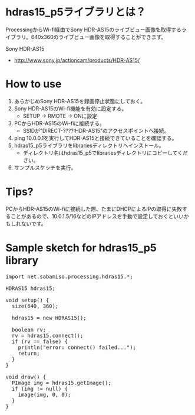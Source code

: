 hdras15_p5ライブラリとは？
========
ProcessingからWi-fi経由でSony HDR-AS15のライブビュー画像を取得するライブラリ。640x360のライブビュー画像を取得することができます。

Sony HDR-AS15
* http://www.sony.jp/actioncam/products/HDR-AS15/

How to use
========
1. あらかじめSony HDR-AS15を録画停止状態にしておく。
2. Sony HDR-AS15のWi-fi機能を有効に設定する。
   * SETUP -> RMOTE -> ONに設定
3. PCからHDR-AS15のWi-fiに接続する。
   * SSIDが"DIRECT-????:HDR-AS15"のアクセスポイントへ接続。
4. ping 10.0.0.1を実行してHDR-AS15と接続できていることを確認する。
5. hdras15_p5ライブラリをlibrariesディレクトリへインストール。
   * ディレクトリ名はhdras15_p5でlibrariesディレクトリにコピーしてください。
6. サンプルスケッチを実行。

Tips?
========
PCからHDR-AS15のWi-fiに接続した際、たまにDHCPによるIPの取得に失敗することがあるので、10.0.1.5/16などのIPアドレスを手動で設定しておくといいかもしれないです。


Sample sketch for hdras15_p5 library
========
<pre>
import net.sabamiso.processing.hdras15.*;

HDRAS15 hdras15;

void setup() {
  size(640, 360);

  hdras15 = new HDRAS15();

  boolean rv;
  rv = hdras15.connect();
  if (rv == false) {
    println("error: connect() failed...");
    return;
  }
}
	
void draw() {
  PImage img = hdras15.getImage();
  if (img != null) {
    image(img, 0, 0);
  }
}
</pre>

